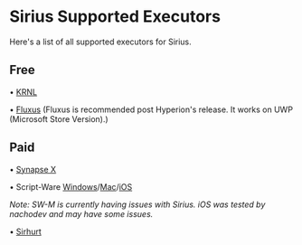 # Sirius Supported Executors

Here's a list of all supported executors for Sirius.

## Free

• [KRNL](https://krnl.place)


• [Fluxus](https://fluxteam.net) (Fluxus is recommended post Hyperion's release. It works on UWP (Microsoft Store Version).)

## Paid

• [Synapse X](https://x.synapse.to)


• Script-Ware [Windows](https://script-ware.com/w)/[Mac](https://script-ware.com/m)/[iOS](https://script-ware.com/ios)


_Note: SW-M is currently having issues with Sirius. iOS was tested by nachodev and may have some issues._


• [Sirhurt](https://sirhurt.net)
